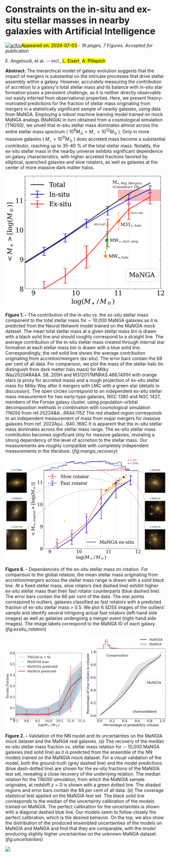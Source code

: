 <div class="macros" style="visibility:hidden;">
$\newcommand{\ensuremath}{}$
$\newcommand{\xspace}{}$
$\newcommand{\object}[1]{\texttt{#1}}$
$\newcommand{\farcs}{{.}''}$
$\newcommand{\farcm}{{.}'}$
$\newcommand{\arcsec}{''}$
$\newcommand{\arcmin}{'}$
$\newcommand{\ion}[2]{#1#2}$
$\newcommand{\textsc}[1]{\textrm{#1}}$
$\newcommand{\hl}[1]{\textrm{#1}}$
$\newcommand{\footnote}[1]{}$
$\newcommand{\rev}[1]{\textcolor{red}{#1}}$
$\newcommand{\apj}{$
$  Astrophysical Journal$
$}$
$\newcommand{\apjl}{$
$  Astrophysical Journal, Letters$
$}$
$\newcommand{\apjs}{$
$  Astrophysical Journal, Supplement$
$}$
$\newcommand{\aj}{$
$  Astronomical Journal$
$}$
$\newcommand{\araa}{$
$  Annual Review of Astron and Astrophysis$
$}$
$\newcommand{\mnras}{$
$  Monthly Notices of the RAS$
$}$
$\newcommand{\aap}{$
$  Astronomy and Astrophysics$
$}$
$\newcommand{\pasp}{$
$  Publications of the ASP$
$}$
$\newcommand{\rmxaa}{$
$  Revista Mexicana de Astronomia y Astrofisica$
$}$
$\newcommand{\na}{$
$  New Astronomy$
$}$</div>



<div id="title">

# Constraints on the in-situ and ex-situ stellar masses in nearby galaxies with Artificial Intelligence

</div>
<div id="comments">

[![arXiv](https://img.shields.io/badge/arXiv-2407.00166-b31b1b.svg)](https://arxiv.org/abs/2407.00166)<mark>Appeared on: 2024-07-03</mark> -  _16 pages, 7 Figures. Accepted for publication_

</div>
<div id="authors">

E. Angeloudi, et al. -- incl., <mark>L. Eisert</mark>, <mark>A. Pillepich</mark>

</div>
<div id="abstract">

**Abstract:** The hierarchical model of galaxy evolution suggests that the impact of mergers is substantial on the intricate processes that drive stellar assembly within a galaxy. However, accurately measuring the contribution of accretion to a galaxy's total stellar mass and its balance with in-situ star formation poses a persistent challenge, as it is neither directly observable nor easily inferred from observational properties. Here, we present theory-motivated predictions for the fraction of stellar mass originating from mergers in a statistically significant sample of nearby galaxies, using data from MaNGA. Employing a robust machine learning model trained on mock MaNGA analogs (MaNGIA) in turn obtained from a cosmological simulation (TNG50), we unveil that in-situ stellar mass dominates almost across the entire stellar mass spectrum ( $10^9M_\odot<M_\star<10^{12}M_\odot$ ). Only in more massive galaxies ( $M_\star>10^{11}M_\odot$ ) does accreted mass become a substantial contributor, reaching up to 35-40 \% of the total stellar mass. Notably, the ex-situ stellar mass in the nearby universe exhibits significant dependence on galaxy characteristics, with higher accreted fractions favored by elliptical, quenched galaxies and slow rotators, as well as galaxies at the center of more massive dark matter halos.

</div>

<div id="div_fig1">

<img src="tmp_2407.00166/./Figures/Integrated_exsitu_mass_merger_rate.png" alt="Fig1" width="100%"/>

**Figure 1. -** The contribution of the in-situ vs. the ex-situ stellar mass component to the total stellar mass for $\sim$ 10,000 MaNGA galaxies as it is predicted from the Neural Network model trained on the MaNGIA mock dataset. The mean total stellar mass at a given stellar mass bin is drawn with a black solid line and should roughly correspond to a straight line. The average  contribution of the in-situ stellar mass created through internal star formation at each stellar mass bin is drawn with a blue solid line. Correspondingly, the red solid line shows the average contribution originating from accretion/mergers (ex-situ). The error bars contain the 68 per cent of all data. For comparison, we plot the mass of the stellar halo (to distinguish from dark matter halo mass) for Milky Way2020ARA&A..58..205H and M312017MNRAS.466.1491H with orange stars (a proxy for accreted mass) and a rough projection of ex-situ stellar mass for Milky Way after it mergers with LMC with a green star (details in discussion). The open circles correspond to an independent ex-situ stellar mass measurement for two early-type galaxies, NGC 1380 and NGC 1427, members of the Fornax galaxy cluster, using population-orbital decomposition methods in combination with cosmological simulation TNG50 from ref.2022A&A...664A.115Z The red shaded region corresponds to an independent measurement of mass from major mergers for massive galaxies from ref. 2022ApJ...940..168C It is apparent that the in-situ stellar mass dominates across the stellar mass range. The ex-situ stellar mass contribution becomes significant only for massive galaxies, revealing a strong dependency of the level of accretion to the stellar mass. Our measurements are roughly compatible with completely independent measurements in the literature. (*fig:manga_recovery*)

</div>
<div id="div_fig2">

<img src="tmp_2407.00166/./Figures/Integrated_exsitu_mass_Rot_type_original_std.png" alt="Fig6" width="100%"/>

**Figure 6. -** Dependencies of the ex-situ stellar mass on rotation. For comparison to the global relation, the mean stellar mass originating from accretion/mergers across the stellar mass range is drawn with a solid black line. At a fixed stellar mass, slow rotators (red dashed line) exhibit higher ex-situ stellar mass than their fast rotator counterparts (blue dashed line). The error bars contain the 68 per cent of the data. The star points correspond to outliers, galaxies classified as fast rotators with a predicted fraction of ex-situ stellar mass > 0.5. We plot 6 SDSS images of the outliers' sample and identify several intriguing actual fast rotators (left-hand side images) as well as galaxies undergoing a merger event (right-hand side images). The image labels correspond to the MaNGA ID of each galaxy. (*fig:exsitu_rotation*)

</div>
<div id="div_fig3">

<img src="tmp_2407.00166/./Figures/ExsituF_vs_total_mass_mangia_manga_tng50.png" alt="Fig2.1" width="50%"/><img src="tmp_2407.00166/./Figures/model_uncertainties.png" alt="Fig2.2" width="50%"/>

**Figure 2. -** Validation of the NN model and its uncertainties on the MaNGIA mock dataset and the MaNGA real galaxies. (a) The recovery of the median ex-situ stellar mass fraction vs. stellar mass relation for $\sim$ 10,000 MaNGA galaxies (red solid line) as it is predicted from the ensemble of the NN models trained on the MaNGIA mock dataset. For a visual validation of the model, both the ground-truth (grey dashed line) and the model predictions (blue dash-dotted line) are shown for the ex-situ fractions of the MaNGIA test set, revealing a close recovery of the underlying relation. The median relation for the TNG50 simulation, from which the MaNGIA sample originates, at redshift $z = 0$ is shown with a green dotted line. The shaded regions and error bars contain the 68 per cent of all data. (b) The coverage statistical test applied on the MaNGIA test set. The black solid line corresponds to the median of the uncertainty calibration of the models trained on MaNGIA. The perfect calibration for the uncertainties is shown with a diagonal dashed blue line. Our models seem to follow closely the perfect calibration, which is the desired behavior. On the top, we also show the distribution of the produced ensembled uncertainties of the models on MaNGIA and MaNGA and find that they are comparable, with the model producing slightly higher uncertainties on the unknown MaNGA dataset. (*fig:uncertainties*)

</div><div id="qrcode"><img src=https://api.qrserver.com/v1/create-qr-code/?size=100x100&data="https://arxiv.org/abs/2407.00166"></div>